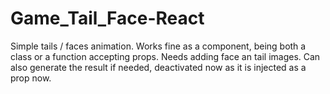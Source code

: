 # Game_Tail_Face-React

Simple tails / faces animation. Works fine as a component, being both a class or a function accepting props. 
Needs adding face an tail images. Can also generate the result if needed, deactivated now as it is injected as a prop now. 
